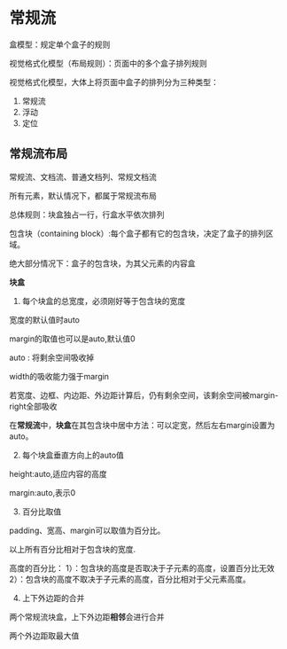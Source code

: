 # 常规流

盒模型：规定单个盒子的规则

视觉格式化模型（布局规则）：页面中的多个盒子排列规则

视觉格式化模型，大体上将页面中盒子的排列分为三种类型：

1. 常规流
2. 浮动 
3. 定位

## 常规流布局

常规流、文档流、普通文档列、常规文档流

所有元素，默认情况下，都属于常规流布局

总体规则：块盒独占一行，行盒水平依次排列

包含块（containing block）:每个盒子都有它的包含块，决定了盒子的排列区域。

绝大部分情况下：盒子的包含块，为其父元素的内容盒

**块盒**

1. 每个块盒的总宽度，必须刚好等于包含块的宽度

宽度的默认值时auto

margin的取值也可以是auto,默认值0

auto : 将剩余空间吸收掉

width的吸收能力强于margin   

若宽度、边框、内边距、外边距计算后，仍有剩余空间，该剩余空间被margin-right全部吸收

在**常规流**中，**块盒**在其包含块中居中方法：可以定宽，然后左右margin设置为auto。

2. 每个块盒垂直方向上的auto值

height:auto,适应内容的高度

margin:auto,表示0

3. 百分比取值

padding、宽高、margin可以取值为百分比。

以上所有百分比相对于包含块的宽度.

高度的百分比：
1）：包含块的高度是否取决于子元素的高度，设置百分比无效
2）：包含块的高度不取决于子元素的高度，百分比相对于父元素高度。

4. 上下外边距的合并

两个常规流块盒，上下外边距**相邻**会进行合并

两个外边距取最大值
